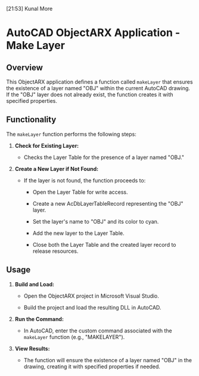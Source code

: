 [21:53] Kunal More
# AutoCAD ObjectARX Application - Make Layer
 
## Overview
 
This ObjectARX application defines a function called `makeLayer` that ensures the existence of a layer named "OBJ" within the current AutoCAD drawing. If the "OBJ" layer does not already exist, the function creates it with specified properties.
 
## Functionality
 
The `makeLayer` function performs the following steps:
 
1. **Check for Existing Layer:**

   - Checks the Layer Table for the presence of a layer named "OBJ."
 
2. **Create a New Layer if Not Found:**

   - If the layer is not found, the function proceeds to:

     - Open the Layer Table for write access.

     - Create a new AcDbLayerTableRecord representing the "OBJ" layer.

     - Set the layer's name to "OBJ" and its color to cyan.

     - Add the new layer to the Layer Table.

     - Close both the Layer Table and the created layer record to release resources.
 
## Usage
 
1. **Build and Load:**

   - Open the ObjectARX project in Microsoft Visual Studio.

   - Build the project and load the resulting DLL in AutoCAD.
 
2. **Run the Command:**

   - In AutoCAD, enter the custom command associated with the `makeLayer` function (e.g., "MAKELAYER").
 
3. **View Results:**

   - The function will ensure the existence of a layer named "OBJ" in the drawing, creating it with specified properties if needed.
